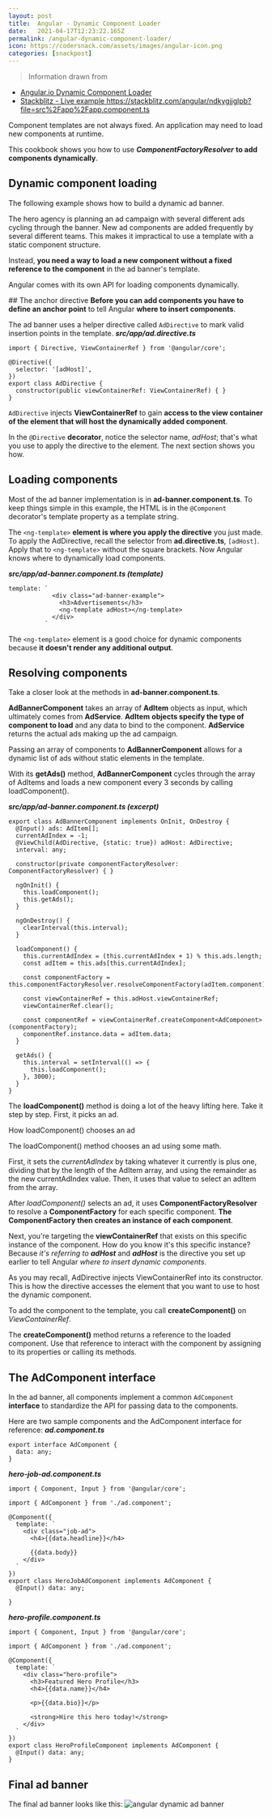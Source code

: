 ```yaml
---
layout: post
title:  Angular - Dynamic Component Loader
date:   2021-04-17T12:23:22.165Z
permalink: /angular-dynamic-component-loader/
icon: https://codersnack.com/assets/images/angular-icon.png
categories: [snackpost]
---
```


> Information drawn from 
- [Angular.io Dynamic Component Loader](https://angular.io/guide/dynamic-component-loader)
- [Stackblitz - Live example ](https://angular.io/guide/dynamic-component-loader)https://stackblitz.com/angular/ndkygjjglpb?file=src%2Fapp%2Fapp.component.ts

Component templates are not always fixed. An application may need to load new components at runtime.

This cookbook shows you how to use ***ComponentFactoryResolver*** **to add components dynamically**.


## Dynamic component loading
The following example shows how to build a dynamic ad banner.

The hero agency is planning an ad campaign with several different ads cycling through the banner. New ad components are added frequently by several different teams. This makes it impractical to use a template with a static component structure.

Instead, **you need a way to load a new component without a fixed reference to the component** in the ad banner's template.

Angular comes with its own API for loading components dynamically.

## The anchor directive
**Before you can add components you have to define an anchor point** to tell Angular **where to insert components**.

The ad banner uses a helper directive called ```AdDirective``` to mark valid insertion points in the template.
***src/app/ad.directive.ts***
```
import { Directive, ViewContainerRef } from '@angular/core';

@Directive({
  selector: '[adHost]',
})
export class AdDirective {
  constructor(public viewContainerRef: ViewContainerRef) { }
}
```
```AdDirective``` injects **ViewContainerRef** to gain **access to the view container of the element that will host the dynamically added component**.

In the ```@Directive``` **decorator**, notice the selector name, *adHost*; that's what you use to apply the directive to the element. The next section shows you how.

## Loading components
Most of the ad banner implementation is in **ad-banner.component.ts**. To keep things simple in this example, the HTML is in the ```@Component``` decorator's template property as a template string.

The ```<ng-template>``` **element is where you apply the directive** you just made. To apply the AdDirective, recall the selector from **ad.directive.ts**, ```[adHost]```. Apply that to ```<ng-template>``` without the square brackets. Now Angular knows where to dynamically load components.

***src/app/ad-banner.component.ts (template)***
```
template: `
            <div class="ad-banner-example">
              <h3>Advertisements</h3>
              <ng-template adHost></ng-template>
            </div>
          `
```

The ```<ng-template>``` element is a good choice for dynamic components because **it doesn't render any additional output**.

## Resolving components
Take a closer look at the methods in **ad-banner.component.ts**.

**AdBannerComponent** takes an array of **AdItem** objects as input, which ultimately comes from **AdService**. **AdItem** **objects specify the type of component to load** and any data to bind to the component. **AdService** returns the actual ads making up the ad campaign.

Passing an array of components to **AdBannerComponent** allows for a dynamic list of ads without static elements in the template.

With its **getAds()** method, **AdBannerComponent** cycles through the array of AdItems and loads a new component every 3 seconds by calling loadComponent().

***src/app/ad-banner.component.ts (excerpt)***
```
export class AdBannerComponent implements OnInit, OnDestroy {
  @Input() ads: AdItem[];
  currentAdIndex = -1;
  @ViewChild(AdDirective, {static: true}) adHost: AdDirective;
  interval: any;

  constructor(private componentFactoryResolver: ComponentFactoryResolver) { }

  ngOnInit() {
    this.loadComponent();
    this.getAds();
  }

  ngOnDestroy() {
    clearInterval(this.interval);
  }

  loadComponent() {
    this.currentAdIndex = (this.currentAdIndex + 1) % this.ads.length;
    const adItem = this.ads[this.currentAdIndex];

    const componentFactory = this.componentFactoryResolver.resolveComponentFactory(adItem.component);

    const viewContainerRef = this.adHost.viewContainerRef;
    viewContainerRef.clear();

    const componentRef = viewContainerRef.createComponent<AdComponent>(componentFactory);
    componentRef.instance.data = adItem.data;
  }

  getAds() {
    this.interval = setInterval(() => {
      this.loadComponent();
    }, 3000);
  }
}
```

The **loadComponent()** method is doing a lot of the heavy lifting here. Take it step by step. First, it picks an ad.

How loadComponent() chooses an ad

The loadComponent() method chooses an ad using some math.

First, it sets the *currentAdIndex* by taking whatever it currently is plus one, dividing that by the length of the AdItem array, and using the remainder as the new currentAdIndex value. Then, it uses that value to select an adItem from the array.

After *loadComponent()* selects an ad, it uses **ComponentFactoryResolver** to resolve a **ComponentFactory** for each specific component. **The ComponentFactory then creates an instance of each component**.

Next, you're targeting the **viewContainerRef** that exists on this specific instance of the component. How do you know it's this specific instance? Because *it's referring to **adHost*** and ***adHost*** is the directive you set up earlier to tell Angular *where to insert dynamic components*.

As you may recall, AdDirective injects ViewContainerRef into its constructor. This is how the directive accesses the element that you want to use to host the dynamic component.

To add the component to the template, you call **createComponent()** on *ViewContainerRef*.

The **createComponent()** method returns a reference to the loaded component. Use that reference to interact with the component by assigning to its properties or calling its methods.

## The AdComponent interface
In the ad banner, all components implement a common ```AdComponent``` **interface** to standardize the API for passing data to the components.

Here are two sample components and the AdComponent interface for reference:
***ad.component.ts***
```
export interface AdComponent {
  data: any;
}
```
***hero-job-ad.component.ts***
```
import { Component, Input } from '@angular/core';

import { AdComponent } from './ad.component';

@Component({
  template: `
    <div class="job-ad">
      <h4>{{data.headline}}</h4>

      {{data.body}}
    </div>
  `
})
export class HeroJobAdComponent implements AdComponent {
  @Input() data: any;

}
```

***hero-profile.component.ts***
```
import { Component, Input } from '@angular/core';

import { AdComponent } from './ad.component';

@Component({
  template: `
    <div class="hero-profile">
      <h3>Featured Hero Profile</h3>
      <h4>{{data.name}}</h4>

      <p>{{data.bio}}</p>

      <strong>Hire this hero today!</strong>
    </div>
  `
})
export class HeroProfileComponent implements AdComponent {
  @Input() data: any;
}
```

## Final ad banner
The final ad banner looks like this:
![angular dynamic ad banner](https://codersnack.com/assets/images/angular-dynamic-ad-banner.gif)





